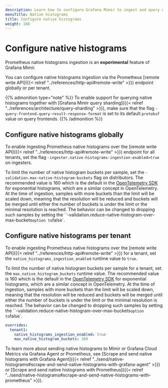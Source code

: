 ```yaml
---
description: Learn how to configure Grafana Mimir to ingest and query native histograms.
menuTitle: Native histograms
title: Configure native histograms
weight: 160
---
```


# Configure native histograms

Prometheus native histograms ingestion is an **experimental** feature of Grafana Mimir.

You can configure native histograms ingestion via the Prometheus [remote write API]({{< relref "../references/http-api#remote-write" >}}) endpoint globally or per tenant.

{{% admonition type="note" %}}
To enable support for querying native histograms together with [Grafana Mimir query sharding]({{< relref "../references/architecture/query-sharding" >}}), make sure that the flag `-query-frontend.query-result-response-format` is set to its default `protobuf` value on query frontends.
{{% /admonition %}}

## Configure native histograms globally

To enable ingesting Prometheus native histograms over the [remote write API]({{< relref "../references/http-api#remote-write" >}}) endpoint for all tenants, set the flag `-ingester.native-histograms-ingestion-enabled=true` on ingesters.

To limit the number of native histogram buckets per sample, set the `-validation.max-native-histogram-buckets` flag on distributors.
The recommended value is 160 which is the default in the [OpenTelemetry SDK](https://opentelemetry.io/docs/specs/otel/metrics/sdk/) for exponential histograms, which are a similar concept in OpenTelemetry.
At the time of ingestion, samples with more buckets than the limit will be scaled down, meaning that the resolution will be reduced and buckets will be merged until either the number of buckets is under the limit or the minimal resolution is reached. The behavior can be changed to dropping such samples by setting the ``-validation.reduce-native-histogram-over-max-buckets` option to `false`.

## Configure native histograms per tenant

To enable ingesting Prometheus native histograms over the [remote write API]({{< relref "../references/http-api#remote-write" >}}) for a tenant, set the `native_histograms_ingestion_enabled` runtime value to `true`.

To limit the number of native histogram buckets per sample for a tenant, set the `max_native_histogram_buckets` runtime value.
The recommended value is 160 which is the default in the [OpenTelemetry SDK](https://opentelemetry.io/docs/specs/otel/metrics/sdk/) for exponential histograms, which are a similar concept in OpenTelemetry.
At the time of ingestion, samples with more buckets than the limit will be scaled down, meaning that the resolution will be reduced and buckets will be merged until either the number of buckets is under the limit or the minimal resolution is reached. The behavior can be changed to dropping such samples by setting the ``-validation.reduce-native-histogram-over-max-buckets` option to `false`.

```yaml
overrides:
  tenant1:
    native_histograms_ingestion_enabled: true
    max_native_histogram_buckets: 160
```

To learn more about sending native histograms to Mimir or Grafana Cloud Metrics via Grafana Agent or Prometheus,
see [Scrape and send native histograms with Grafana Agent]({{< relref "../send/native-histograms#scrape-and-send-native-histograms-with-grafana-agent" >}}) or
[Scrape and send native histograms with Prometheus]({{< relref "../send/native-histograms#scrape-and-send-native-histograms-with-prometheus" >}}).
